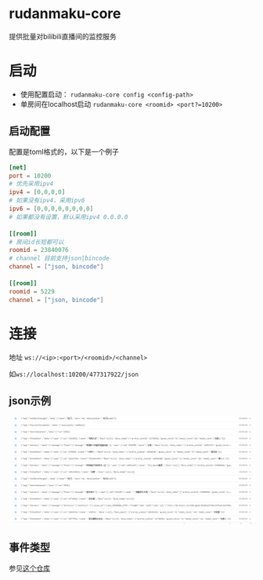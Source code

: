 # rudanmaku-core
提供批量对bilibili直播间的监控服务
# 启动
- 使用配置启动： `rudanmaku-core config <config-path>`
- 单房间在localhost启动 `rudanmaku-core <roomid> <port?=10200>`
## 启动配置
配置是toml格式的，以下是一个例子
```toml
[net]
port = 10200
# 优先采用ipv4
ipv4 = [0,0,0,0]
# 如果没有ipv4，采用ipv6
ipv6 = [0,0,0,0,0,0,0,0]
# 如果都没有设置，默认采用ipv4 0.0.0.0

[[room]]
# 房间id长短都可以
roomid = 23840076
# channel 目前支持json|bincode
channel = ["json, bincode"]

[[room]]
roomid = 5229
channel = ["json, bincode"]
```


# 连接
地址 `ws://<ip>:<port>/<roomid>/<channel>`

如`ws://localhost:10200/477317922/json`
## json示例
![json示例](./.readme/example.png)
## 事件类型
参见[这个仓库](https://github.com/4t145/bilive-danmaku)